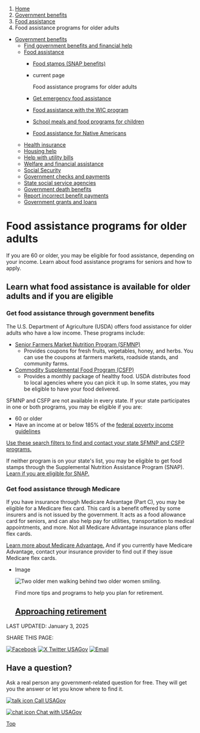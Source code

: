 1. [Home](/)
2. [Government benefits](/benefits)
3. [Food assistance](/food-help)
4. Food assistance programs for older adults

* [Government benefits](/benefits)
  + [Find government benefits and financial help](/benefit-finder)
  + [Food assistance](/food-help)
    - [Food stamps (SNAP benefits)](/food-stamps)
    - current page

      Food assistance programs for older adults
    - [Get emergency food assistance](/emergency-food-assistance)
    - [Food assistance with the WIC program](/food-assistance)
    - [School meals and food programs for children](/school-meals)
    - [Food assistance for Native Americans](/native-american-food-programs)
  + [Health insurance](/health-insurance)
  + [Housing help](/housing-help)
  + [Help with utility bills](/help-with-utility-bills)
  + [Welfare and financial assistance](/welfare-and-financial-assistance)
  + [Social Security](/social-security)
  + [Government checks and payments](/government-checks-payments)
  + [State social service agencies](/state-social-services)
  + [Government death benefits](/government-death-benefits)
  + [Report incorrect benefit payments](/report-incorrect-benefit-payments)
  + [Government grants and loans](/government-grants-and-loans)

Food assistance programs for older adults
=========================================

If you are 60 or older, you may be eligible for food assistance, depending on your income. Learn about food assistance programs for seniors and how to apply.

**Learn what food assistance is available for older adults and if you are eligible**
------------------------------------------------------------------------------------

### **Get food assistance through government benefits**

The U.S. Department of Agriculture (USDA) offers food assistance for older adults who have a low income. These programs include:

* [Senior Farmers Market Nutrition Program (SFMNP)](https://www.fns.usda.gov/sfmnp/senior-farmers-market-nutrition-program)
  - Provides coupons for fresh fruits, vegetables, honey, and herbs. You can use the coupons at farmers markets, roadside stands, and community farms.
* [Commodity Supplemental Food Program (CSFP)](https://www.fns.usda.gov/csfp/applicant-recipient)
  - Provides a monthly package of healthy food. USDA distributes food to local agencies where you can pick it up. In some states, you may be eligible to have your food delivered.

SFMNP and CSFP are not available in every state. If your state participates in one or both programs, you may be eligible if you are:

* 60 or older
* Have an income at or below 185% of the
  [federal poverty income guidelines](https://aspe.hhs.gov/topics/poverty-economic-mobility/poverty-guidelines)

[Use these search filters to find and contact your state SFMNP and CSFP programs.](https://www.fns.usda.gov/fns-contacts)

If neither program is on your state's list, you may be eligible to get food stamps through the Supplemental Nutrition Assistance Program (SNAP).
[Learn if you are eligible for SNAP.](https://www.fns.usda.gov/snap/recipient/eligibility)

### **Get food assistance through Medicare**

If you have insurance through Medicare Advantage (Part C), you may be eligible for a Medicare flex card. This card is a benefit offered by some insurers and is not issued by the government. It acts as a food allowance card for seniors, and can also help pay for utilities, transportation to medical appointments, and more. Not all Medicare Advantage insurance plans offer flex cards.

[Learn more about Medicare Advantage.](https://www.medicare.gov/health-drug-plans/health-plans/your-health-plan-options)
And if you currently have Medicare Advantage, contact your insurance provider to find out if they issue Medicare flex cards.

* Image

  ![Two older men walking behind two older women smiling.](https://www.usa.gov/s3/files/styles/large/public/2023-01/Banner_img_Turning_65_en.png?itok=G1kcGxsy)

  Find more tips and programs to help you plan for retirement.

  [Approaching retirement](/approaching-retirement)
  -------------------------------------------------

LAST UPDATED:
January 3, 2025

SHARE THIS PAGE:

[![Facebook](/themes/custom/usagov/images/social-media-icons/Facebook_Icon.svg)](https://www.facebook.com/sharer/sharer.php?u=https://www.usa.gov/senior-food-programs&v=3)
[![X Twitter USAGov](/themes/custom/usagov/images/social-media-icons/X_Twitter_Icon.svg?version=2)](https://twitter.com/intent/tweet?source=webclient&text=https://www.usa.gov/senior-food-programs)
[![Email](/themes/custom/usagov/images/social-media-icons/Email_Icon.svg?version=2)](mailto:?subject=https://www.usa.gov/senior-food-programs)

Have a question?
----------------

Ask a real person any government-related question for free. They will get you the answer or let you know where to find it.

[![talk icon](/themes/custom/usagov/images/ICONS_talk.png)
Call USAGov](/phone)

[![chat icon](/themes/custom/usagov/images/ICONS_chat.png)
Chat with USAGov](/chat)

[Top](#main-content)